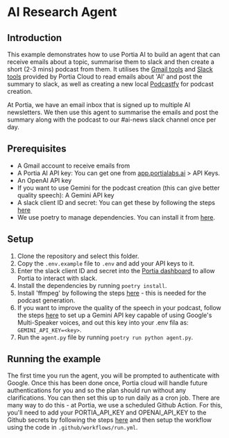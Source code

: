 # AI Research Agent

## Introduction

This example demonstrates how to use Portia AI to build an agent that can receive emails about a topic, summarise them to slack and then create a short (2-3 mins) podcast from them. It utilises the [Gmail tools](https://docs.portialabs.ai/gmail-tools) and [Slack tools](https://docs.portialabs.ai/portia-tools/slack/) provided by Portia Cloud to read emails about 'AI' and post the summary to slack, as well as creating a new local [Podcastfy](https://github.com/souzatharsis/podcastfy/tree/main) for podcast creation.

At Portia, we have an email inbox that is signed up to multiple AI newsletters. We then use this agent to summarise the emails and post the summary along with the podcast to our #ai-news slack channel once per day.

## Prerequisites

- A Gmail account to receive emails from
- A Portia AI API key: You can get one from [app.portialabs.ai](https://app.portialabs.ai) > API Keys.
- An OpenAI API key
- If you want to use Gemini for the podcast creation (this can give better quality speech): A Gemini API key
- A slack client ID and secret: You can get these by following the steps [here](https://docs.portialabs.ai/portia-tools/slack/send-message#configure-your-slack-tools-with-portia-ai)
- We use poetry to manage dependencies. You can install it from [here](https://python-poetry.org/docs/#installation).

## Setup

1. Clone the repository and select this folder.
2. Copy the `.env.example` file to `.env` and add your API keys to it.
3. Enter the slack client ID and secret into the [Portia dashboard](https://app.portialabs.ai/dashboard/org-settings) to allow Portia to interact with slack.
4. Install the dependencies by running `poetry install`.
5. Install 'ffmpeg' by following the steps [here](https://chatgpt.com/share/67cf7d0f-fd38-8007-9d94-2bae48fd7311) - this is needed for the podcast generation.
6. If you want to improve the quality of the speech in your podcast, follow the steps [here](https://github.com/souzatharsis/podcastfy/blob/a68ea95e96952f34338e86c8ef6395f402d53830//usage/config.md#setting-up-google-tts-model) to set up a Gemini API key capable of using Google's Multi-Speaker voices, and out this key into your .env fila as: `GEMINI_API_KEY=<key>`.
7. Run the `agent.py` file by running `poetry run python agent.py`.

## Running the example

The first time you run the agent, you will be prompted to authenticate with Google. Once this has been done once, Portia cloud will handle future authentications for you and so the plan should run without any clarifications. You can then set this up to run daily as a cron job. There are many way to do this - at Portia, we use a scheduled Github Action. For this, you'll need to add your PORTIA_API_KEY and OPENAI_API_KEY to the Github secrets by following the steps [here](https://docs.github.com/en/actions/security-for-github-actions/security-guides/using-secrets-in-github-actions#creating-secrets-for-a-repository) and then setup the workflow using the code in `.github/workflows/run.yml`.
